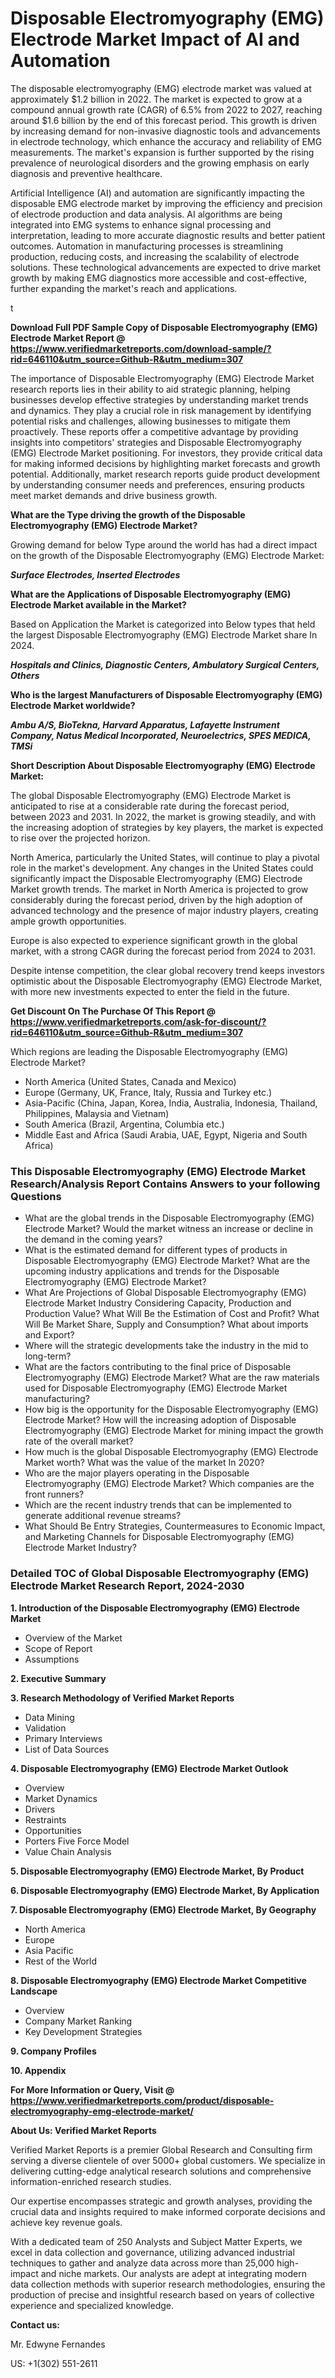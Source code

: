 <meta name="title" content="Global Disposable Electromyography (EMG) Electrode Market Impact of AI and Automation"><meta name="description" content="The disposable electromyography (EMG) electrode market was valued at approximately $1.2 billion in 2022. The market is expected to grow at a compound annual growth rat"><meta name="title" content="Disposable Electromyography (EMG) Electrode Market Size, Share, Scope, Trends, Growth, Opportunities, Analysis, Forecast"><h1>Disposable Electromyography (EMG) Electrode Market Impact of AI and Automation</h1><p>The disposable electromyography (EMG) electrode market was valued at approximately $1.2 billion in 2022. The market is expected to grow at a compound annual growth rate (CAGR) of 6.5% from 2022 to 2027, reaching around $1.6 billion by the end of this forecast period. This growth is driven by increasing demand for non-invasive diagnostic tools and advancements in electrode technology, which enhance the accuracy and reliability of EMG measurements. The market's expansion is further supported by the rising prevalence of neurological disorders and the growing emphasis on early diagnosis and preventive healthcare.</p><p>Artificial Intelligence (AI) and automation are significantly impacting the disposable EMG electrode market by improving the efficiency and precision of electrode production and data analysis. AI algorithms are being integrated into EMG systems to enhance signal processing and interpretation, leading to more accurate diagnostic results and better patient outcomes. Automation in manufacturing processes is streamlining production, reducing costs, and increasing the scalability of electrode solutions. These technological advancements are expected to drive market growth by making EMG diagnostics more accessible and cost-effective, further expanding the market's reach and applications.</p>t</p><p id="" class=""><strong>Download Full PDF Sample Copy of Disposable Electromyography (EMG) Electrode Market Report @ <a href="https://www.verifiedmarketreports.com/download-sample/?rid=646110&utm_source=Github-R&utm_medium=307" target="_blank">https://www.verifiedmarketreports.com/download-sample/?rid=646110&utm_source=Github-R&utm_medium=307</a></strong></p><p>The importance of&nbsp;Disposable Electromyography (EMG) Electrode Market research reports lies in their ability to aid strategic planning, helping businesses develop effective strategies by understanding market trends and dynamics. They play a crucial role in risk management by identifying potential risks and challenges, allowing businesses to mitigate them proactively. These reports offer a competitive advantage by providing insights into competitors' strategies and Disposable Electromyography (EMG) Electrode Market positioning. For investors, they provide critical data for making informed decisions by highlighting market forecasts and growth potential. Additionally, market research reports guide product development by understanding consumer needs and preferences, ensuring products meet market demands and drive business growth.</p><p><strong>What are the&nbsp;Type driving the growth of the Disposable Electromyography (EMG) Electrode Market?</strong></p><p id="" class="">Growing demand for below Type around the world has had a direct impact on the growth of the Disposable Electromyography (EMG) Electrode Market:</p><em><strong>Surface Electrodes, Inserted Electrodes</strong></em></p><strong>What are the&nbsp;Applications&nbsp;of Disposable Electromyography (EMG) Electrode Market available in the Market?</strong></p><p id="" class="">Based on Application the Market is categorized into Below types that held the largest Disposable Electromyography (EMG) Electrode Market share In 2024.</p><em><strong>Hospitals and Clinics, Diagnostic Centers, Ambulatory Surgical Centers, Others</strong></em></p><strong>Who is the largest Manufacturers of Disposable Electromyography (EMG) Electrode Market worldwide?</strong></p><p><em><strong>Ambu A/S, BioTekna, Harvard Apparatus, Lafayette Instrument Company, Natus Medical Incorporated, Neuroelectrics, SPES MEDICA, TMSi</strong></em></p><p id="" class=""><strong>Short Description About Disposable Electromyography (EMG) Electrode Market:</strong></p><p>The global Disposable Electromyography (EMG) Electrode Market is anticipated to rise at a considerable rate during the forecast period, between 2023 and 2031. In 2022, the market is growing steadily, and with the increasing adoption of strategies by key players, the market is expected to rise over the projected horizon.</p><p>North America, particularly the United States, will continue to play a pivotal role in the market's development. Any changes in the United States could significantly impact the Disposable Electromyography (EMG) Electrode Market growth trends. The market in North America is projected to grow considerably during the forecast period, driven by the high adoption of advanced technology and the presence of major industry players, creating ample growth opportunities.</p><p>Europe is also expected to experience significant growth in the global market, with a strong CAGR during the forecast period from 2024 to 2031.</p><p>Despite intense competition, the clear global recovery trend keeps investors optimistic about the Disposable Electromyography (EMG) Electrode Market, with more new investments expected to enter the field in the future.</p><p id="" class=""><strong>Get Discount On The Purchase Of This Report @ <a href="https://www.verifiedmarketreports.com/ask-for-discount/?rid=646110&utm_source=Github-R&utm_medium=307" target="_blank">https://www.verifiedmarketreports.com/ask-for-discount/?rid=646110&utm_source=Github-R&utm_medium=307</a></strong></p>Which regions are leading the Disposable Electromyography (EMG) Electrode Market?</p><ul><li>North America (United States, Canada and Mexico)</li><li>Europe (Germany, UK, France, Italy, Russia and Turkey etc.)</li><li>Asia-Pacific (China, Japan, Korea, India, Australia, Indonesia, Thailand, Philippines, Malaysia and Vietnam)</li><li>South America (Brazil, Argentina, Columbia etc.)</li><li>Middle East and Africa (Saudi Arabia, UAE, Egypt, Nigeria and South Africa)</li></ul><h3 id="" class="">This Disposable Electromyography (EMG) Electrode Market Research/Analysis Report Contains Answers to your following Questions</h3><ul><li>What are the global trends in the Disposable Electromyography (EMG) Electrode Market? Would the market witness an increase or decline in the demand in the coming years?</li><li>What is the estimated demand for different types of products in Disposable Electromyography (EMG) Electrode Market? What are the upcoming industry applications and trends for the Disposable Electromyography (EMG) Electrode Market?</li><li>What Are Projections of Global Disposable Electromyography (EMG) Electrode Market Industry Considering Capacity, Production and Production Value? What Will Be the Estimation of Cost and Profit? What Will Be Market Share, Supply and Consumption? What about imports and Export?</li><li>Where will the strategic developments take the industry in the mid to long-term?</li><li>What are the factors contributing to the final price of Disposable Electromyography (EMG) Electrode Market? What are the raw materials used for Disposable Electromyography (EMG) Electrode Market manufacturing?</li><li>How big is the opportunity for the Disposable Electromyography (EMG) Electrode Market? How will the increasing adoption of Disposable Electromyography (EMG) Electrode Market for mining impact the growth rate of the overall market?</li><li>How much is the global Disposable Electromyography (EMG) Electrode Market worth? What was the value of the market In 2020?</li><li>Who are the major players operating in the Disposable Electromyography (EMG) Electrode Market? Which companies are the front runners?</li><li>Which are the recent industry trends that can be implemented to generate additional revenue streams?</li><li>What Should Be Entry Strategies, Countermeasures to Economic Impact, and Marketing Channels for Disposable Electromyography (EMG) Electrode Market Industry?</li></ul><h3 id="" class="">Detailed TOC of Global Disposable Electromyography (EMG) Electrode Market Research Report, 2024-2030</h3><p id="" class=""><strong>1. Introduction of the Disposable Electromyography (EMG) Electrode Market</strong></p><ul><li>Overview of the Market</li><li>Scope of Report</li><li>Assumptions</li></ul><p id="" class=""><strong>2. Executive Summary</strong></p><p id="" class=""><strong>3. Research Methodology of Verified Market Reports</strong></p><ul><li>Data Mining</li><li>Validation</li><li>Primary Interviews</li><li>List of Data Sources</li></ul><p id="" class=""><strong>4. Disposable Electromyography (EMG) Electrode Market Outlook</strong></p><ul><li>Overview</li><li>Market Dynamics</li><li>Drivers</li><li>Restraints</li><li>Opportunities</li><li>Porters Five Force Model</li><li>Value Chain Analysis</li></ul><p id="" class=""><strong>5. Disposable Electromyography (EMG) Electrode Market, By Product</strong></p><p id="" class=""><strong>6. Disposable Electromyography (EMG) Electrode Market, By Application</strong></p><p id="" class=""><strong>7. Disposable Electromyography (EMG) Electrode Market, By Geography</strong></p><ul><li>North America</li><li>Europe</li><li>Asia Pacific</li><li>Rest of the World</li></ul><p id="" class=""><strong>8. Disposable Electromyography (EMG) Electrode Market Competitive Landscape</strong></p><ul><li>Overview</li><li>Company Market Ranking</li><li>Key Development Strategies</li></ul><p id="" class=""><strong>9. Company Profiles</strong></p><p id="" class=""><strong>10. Appendix</strong></p><p id="" class=""><strong>For More Information or Query, Visit @ <a href="https://www.verifiedmarketreports.com/product/disposable-electromyography-emg-electrode-market/" target="_blank">https://www.verifiedmarketreports.com/product/disposable-electromyography-emg-electrode-market/</a></strong></p><p id="" class=""><strong>About Us: Verified Market Reports</strong></p><p id="" class="">Verified Market Reports is a premier Global Research and Consulting firm serving a diverse clientele of over 5000+ global customers. We specialize in delivering cutting-edge analytical research solutions and comprehensive information-enriched research studies.</p><p id="" class="">Our expertise encompasses strategic and growth analyses, providing the crucial data and insights required to make informed corporate decisions and achieve key revenue goals.</p><p id="" class="">With a dedicated team of 250 Analysts and Subject Matter Experts, we excel in data collection and governance, utilizing advanced industrial techniques to gather and analyze data across more than 25,000 high-impact and niche markets. Our analysts are adept at integrating modern data collection methods with superior research methodologies, ensuring the production of precise and insightful research based on years of collective experience and specialized knowledge.</p><p id="" class=""><strong>Contact us:</strong></p><p id="" class="">Mr. Edwyne Fernandes</p><p id="" class="">US: +1(302) 551-2611</p>
